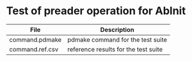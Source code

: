 # Test of preader operation for AbInit

| **File**              | **Description**                                   |
| --------------------- | ------------------------------------------------- |
| command.pdmake	| pdmake command for the test suite |
| command.ref.csv	| reference results for the test suite |
